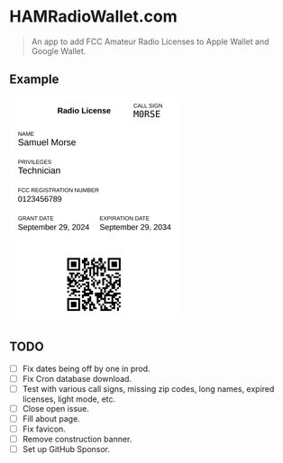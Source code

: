 # HAMRadioWallet.com

> An app to add FCC Amateur Radio Licenses to Apple Wallet and Google Wallet.

## Example

<img src="./public/apple_pass.svg" width="300" height="400" alt="Example Apple Wallet Pass"/>

## TODO

- [ ] Fix dates being off by one in prod.
- [ ] Fix Cron database download.
- [ ] Test with various call signs, missing zip codes, long names, expired licenses, light mode, etc.
- [ ] Close open issue.
- [ ] Fill about page.
- [ ] Fix favicon.
- [ ] Remove construction banner.
- [ ] Set up GitHub Sponsor.
